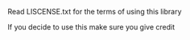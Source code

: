 Read LISCENSE.txt for the terms of using this library

If you decide to use this make sure you give credit